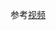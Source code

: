 参考[视频](https://www.bilibili.com/video/BV1JU4y1S7Lr?p=11&spm_id_from=333.1007.top_right_bar_window_history.content.click)